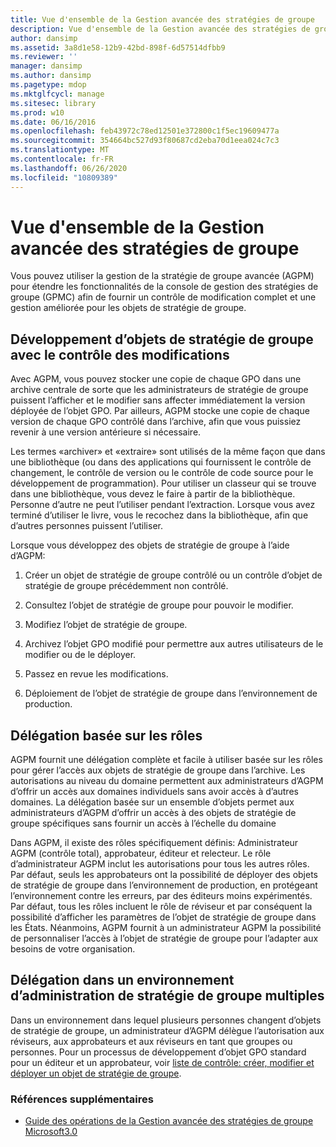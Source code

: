 ```yaml
---
title: Vue d'ensemble de la Gestion avancée des stratégies de groupe
description: Vue d'ensemble de la Gestion avancée des stratégies de groupe
author: dansimp
ms.assetid: 3a8d1e58-12b9-42bd-898f-6d57514dfbb9
ms.reviewer: ''
manager: dansimp
ms.author: dansimp
ms.pagetype: mdop
ms.mktglfcycl: manage
ms.sitesec: library
ms.prod: w10
ms.date: 06/16/2016
ms.openlocfilehash: feb43972c78ed12501e372800c1f5ec19609477a
ms.sourcegitcommit: 354664bc527d93f80687cd2eba70d1eea024c7c3
ms.translationtype: MT
ms.contentlocale: fr-FR
ms.lasthandoff: 06/26/2020
ms.locfileid: "10809389"
---
```

# Vue d'ensemble de la Gestion avancée des stratégies de groupe


Vous pouvez utiliser la gestion de la stratégie de groupe avancée (AGPM) pour étendre les fonctionnalités de la console de gestion des stratégies de groupe (GPMC) afin de fournir un contrôle de modification complet et une gestion améliorée pour les objets de stratégie de groupe.

## Développement d’objets de stratégie de groupe avec le contrôle des modifications


Avec AGPM, vous pouvez stocker une copie de chaque GPO dans une archive centrale de sorte que les administrateurs de stratégie de groupe puissent l’afficher et le modifier sans affecter immédiatement la version déployée de l’objet GPO. Par ailleurs, AGPM stocke une copie de chaque version de chaque GPO contrôlé dans l’archive, afin que vous puissiez revenir à une version antérieure si nécessaire.

Les termes «archiver» et «extraire» sont utilisés de la même façon que dans une bibliothèque (ou dans des applications qui fournissent le contrôle de changement, le contrôle de version ou le contrôle de code source pour le développement de programmation). Pour utiliser un classeur qui se trouve dans une bibliothèque, vous devez le faire à partir de la bibliothèque. Personne d’autre ne peut l’utiliser pendant l’extraction. Lorsque vous avez terminé d’utiliser le livre, vous le recochez dans la bibliothèque, afin que d’autres personnes puissent l’utiliser.

Lorsque vous développez des objets de stratégie de groupe à l’aide d’AGPM:

1.  Créer un objet de stratégie de groupe contrôlé ou un contrôle d’objet de stratégie de groupe précédemment non contrôlé.

2.  Consultez l’objet de stratégie de groupe pour pouvoir le modifier.

3.  Modifiez l’objet de stratégie de groupe.

4.  Archivez l’objet GPO modifié pour permettre aux autres utilisateurs de le modifier ou de le déployer.

5.  Passez en revue les modifications.

6.  Déploiement de l’objet de stratégie de groupe dans l’environnement de production.

## Délégation basée sur les rôles


AGPM fournit une délégation complète et facile à utiliser basée sur les rôles pour gérer l’accès aux objets de stratégie de groupe dans l’archive. Les autorisations au niveau du domaine permettent aux administrateurs d’AGPM d’offrir un accès aux domaines individuels sans avoir accès à d’autres domaines. La délégation basée sur un ensemble d’objets permet aux administrateurs d’AGPM d’offrir un accès à des objets de stratégie de groupe spécifiques sans fournir un accès à l’échelle du domaine

Dans AGPM, il existe des rôles spécifiquement définis: Administrateur AGPM (contrôle total), approbateur, éditeur et relecteur. Le rôle d’administrateur AGPM inclut les autorisations pour tous les autres rôles. Par défaut, seuls les approbateurs ont la possibilité de déployer des objets de stratégie de groupe dans l’environnement de production, en protégeant l’environnement contre les erreurs, par des éditeurs moins expérimentés. Par défaut, tous les rôles incluent le rôle de réviseur et par conséquent la possibilité d’afficher les paramètres de l’objet de stratégie de groupe dans les États. Néanmoins, AGPM fournit à un administrateur AGPM la possibilité de personnaliser l’accès à l’objet de stratégie de groupe pour l’adapter aux besoins de votre organisation.

## Délégation dans un environnement d’administration de stratégie de groupe multiples


Dans un environnement dans lequel plusieurs personnes changent d’objets de stratégie de groupe, un administrateur d’AGPM délègue l’autorisation aux réviseurs, aux approbateurs et aux réviseurs en tant que groupes ou personnes. Pour un processus de développement d’objet GPO standard pour un éditeur et un approbateur, voir [liste de contrôle: créer, modifier et déployer un objet de stratégie de groupe](checklist-create-edit-and-deploy-a-gpo-agpm30ops.md).

### Références supplémentaires

-   [Guide des opérations de la Gestion avancée des stratégies de groupe Microsoft3.0](operations-guide-for-microsoft-advanced-group-policy-management-30-agpm30ops.md)

 

 





